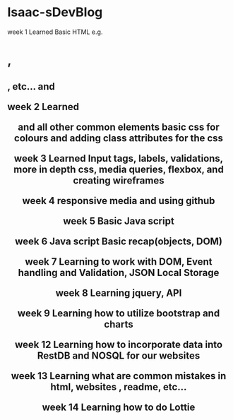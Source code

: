 # Isaac-sDevBlog


week 1
Learned Basic HTML <heading> e.g. <h1>, <h2>, etc... and <head> <body> 

week 2
Learned <header> <article> and all other common elements basic css for colours and adding class attributes for the css

week 3
Learned Input tags, labels, validations, more in depth css, media queries, flexbox, and creating wireframes

week 4
responsive media and using github

week 5
Basic Java script

week 6
Java script Basic recap(objects, DOM)

week 7
Learning to work with DOM, Event handling and Validation, JSON Local Storage

week 8
Learning jquery, API

week 9
Learning how to utilize bootstrap and charts

week 12
Learning how to incorporate data into RestDB and NOSQL for our websites

week 13
Learning what are common mistakes in html, websites , readme, etc...

week 14
Learning how to do Lottie
